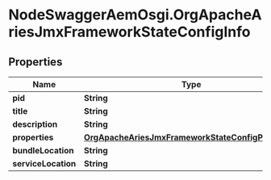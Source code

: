 # NodeSwaggerAemOsgi.OrgApacheAriesJmxFrameworkStateConfigInfo

## Properties

Name | Type | Description | Notes
------------ | ------------- | ------------- | -------------
**pid** | **String** |  | [optional] 
**title** | **String** |  | [optional] 
**description** | **String** |  | [optional] 
**properties** | [**OrgApacheAriesJmxFrameworkStateConfigProperties**](OrgApacheAriesJmxFrameworkStateConfigProperties.md) |  | [optional] 
**bundleLocation** | **String** |  | [optional] 
**serviceLocation** | **String** |  | [optional] 


